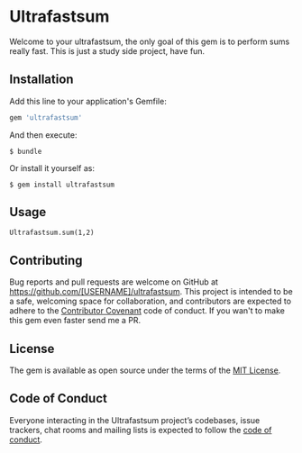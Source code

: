 # Ultrafastsum

Welcome to your ultrafastsum, the only goal of this gem is to perform sums really fast.
This is just a study side project, have fun.

## Installation

Add this line to your application's Gemfile:

```ruby
gem 'ultrafastsum'
```

And then execute:

    $ bundle

Or install it yourself as:

    $ gem install ultrafastsum

## Usage

```Ultrafastsum.sum(1,2)```

## Contributing

Bug reports and pull requests are welcome on GitHub at https://github.com/[USERNAME]/ultrafastsum. This project is intended to be a safe, welcoming space for collaboration, and contributors are expected to adhere to the [Contributor Covenant](http://contributor-covenant.org) code of conduct.
If you wan't to make this gem even faster send me a PR.

## License

The gem is available as open source under the terms of the [MIT License](https://opensource.org/licenses/MIT).

## Code of Conduct

Everyone interacting in the Ultrafastsum project’s codebases, issue trackers, chat rooms and mailing lists is expected to follow the [code of conduct](https://github.com/[USERNAME]/ultrafastsum/blob/master/CODE_OF_CONDUCT.md).
